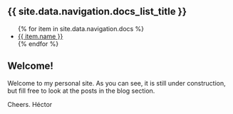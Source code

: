 <html>
    <h2>{{ site.data.navigation.docs_list_title }}</h2>
    <ul>
      {% for item in site.data.navigation.docs %}
        <li><a href="{{ item.link }}">{{ item.name }}</a></li>
      {% endfor %}
    </ul>
</html>

## Welcome!

Welcome to my personal site. As you can see, it is still under construction, but fill free to look at the posts in the blog section.

Cheers.
Héctor
